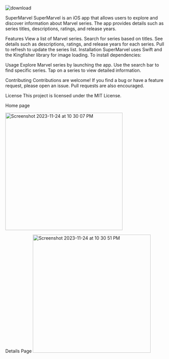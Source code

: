 ![download](https://github.com/SHYA95/SuperMarvel/assets/101811358/22ba86e1-512e-4d44-b826-ae749c214354)


SuperMarvel
SuperMarvel is an iOS app that allows users to explore and discover information about Marvel series. The app provides details such as series titles, descriptions, ratings, and release years.


Features
View a list of Marvel series.
Search for series based on titles.
See details such as descriptions, ratings, and release years for each series.
Pull to refresh to update the series list.
Installation
SuperMarvel uses Swift and the Kingfisher library for image loading. To install dependencies:

Usage
Explore Marvel series by launching the app. Use the search bar to find specific series. Tap on a series to view detailed information.

Contributing
Contributions are welcome! If you find a bug or have a feature request, please open an issue. Pull requests are also encouraged.

License
This project is licensed under the MIT License.

Home page 

<img width="367" alt="Screenshot 2023-11-24 at 10 30 07 PM" src="https://github.com/SHYA95/SuperMarvel/assets/101811358/c3215351-f787-4e65-8054-20e24cc9a67b">


 Details Page
<img width="369" alt="Screenshot 2023-11-24 at 10 30 51 PM" src="https://github.com/SHYA95/SuperMarvel/assets/101811358/dd68d58a-a3aa-4fdb-923f-1100ea83ad3f">


